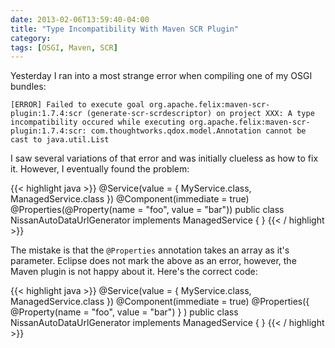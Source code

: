 ```yaml
---
date: 2013-02-06T13:59:40-04:00
title: "Type Incompatibility With Maven SCR Plugin"
category:
tags: [OSGI, Maven, SCR]
---
```


Yesterday I ran into a most strange error when compiling one of my OSGI bundles:

	[ERROR] Failed to execute goal org.apache.felix:maven-scr-plugin:1.7.4:scr (generate-scr-scrdescriptor) on project XXX: A type incompatibility occured while executing org.apache.felix:maven-scr-plugin:1.7.4:scr: com.thoughtworks.qdox.model.Annotation cannot be cast to java.util.List

I saw several variations of that error and was initially clueless as how to fix it. However, I eventually found the problem:

{{< highlight java >}}
@Service(value = { MyService.class, ManagedService.class })
@Component(immediate = true)
@Properties(@Property(name = "foo", value = "bar"))
public class NissanAutoDataUrlGenerator implements ManagedService { }
{{< / highlight >}}

The mistake is that the ``@Properties`` annotation takes an array as it's parameter. Eclipse does not mark the above as an error, however, the Maven plugin is not happy about it. Here's the correct code:


{{< highlight java >}}
@Service(value = { MyService.class, ManagedService.class })
@Component(immediate = true)
@Properties({ @Property(name = "foo", value = "bar") } )
public class NissanAutoDataUrlGenerator implements ManagedService { }
{{< / highlight >}}
